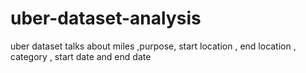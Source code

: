 # uber-dataset-analysis
uber dataset talks about miles ,purpose, start location , end location , category , start date and end date 
